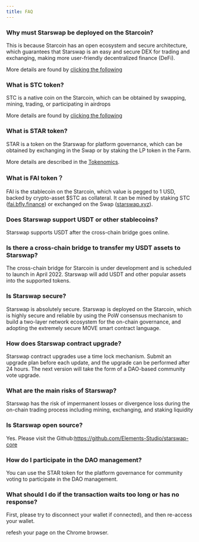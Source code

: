 ```yaml
---
title: FAQ
---
```


<!-- <Info>Didn't find an answer? Explore the <a href="https://help.starswap.xyz/">help guides</a> or join the <a href="https://discord.gg/FCfyBSbCU5">community Discord</a> to get support</Info> -->

### Why must Starswap be deployed on the Starcoin?

This is because Starcoin has an open ecosystem and secure architecture, which guarantees that Starswap is an easy and secure DEX for trading and exchanging, making more user-friendly decentralized finance (DeFi).

More details are found by [clicking the following](https://starcoin.org/en/developer/blog/what_is_starcoin/)

### What is STC token?

STC is a native coin on the Starcoin, which can be obtained by swapping, mining, trading, or participating in airdrops

More details are found by [clicking the following](https://starcoin.org/en/overview/economy_whitepaper/)

### What is STAR token?

STAR is a token on the Starswap for platform governance, which can be obtained by exchanging in the Swap or by staking the LP token in the Farm.

More details are described in the [Tokenomics](https://docs.starswap.xyz/tokenomics).

### What is FAI token？

FAI is the stablecoin on the Starcoin, which value is pegged to 1 USD, backed by crypto-asset $STC as collateral. It can be mined by staking STC ([fai.bfly.finance](https://fai.bfly.finance/)) or exchanged on the Swap ([starswap.xyz](https://starswap.xyz/)).

### **Does Starswap support USDT or other stablecoins?**

Starswap supports USDT after the cross-chain bridge goes online.

### **Is there a cross-chain bridge to transfer my USDT assets to Starswap?**

The cross-chain bridge for Starcoin is under development and is scheduled to launch in April 2022. Starswap will add USDT and other popular assets into the supported tokens.

### Is Starswap secure?

Starswap is absolutely secure. Starswap is deployed on the Starcoin, which is highly secure and reliable by using the PoW consensus mechanism to build a two-layer network ecosystem for the on-chain governance, and adopting the extremely secure MOVE smart contract language.

### **How does Starswap contract upgrade?** 

Starswap contract upgrades use a time lock mechanism. Submit an upgrade plan before each update, and the upgrade can be performed after 24 hours. The next version will take the form of a DAO-based community vote upgrade.

### What are the main risks of Starswap?

Starswap has the risk of impermanent losses or divergence loss during the on-chain trading process including mining, exchanging, and staking liquidity

### Is Starswap open source?

Yes. Please visit the Github:<https://github.com/Elements-Studio/starswap-core>

### How do I participate in the DAO management?

You can use the STAR token for the platform governance for community voting to participate in the DAO management.

### What should I do if the transaction waits too long or has no response?

First, please try to disconnect your wallet if connected), and then re-access your wallet.

refesh your page on the Chrome browser.